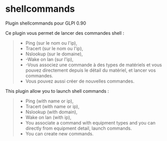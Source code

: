 # shellcommands
Plugin shellcommands pour GLPI 0.90

Ce plugin vous permet de lancer des commandes shell :

> * Ping (sur le nom ou l'ip),
> * Tracert (sur le nom ou l'ip),
> * Nslookup (sur le domaine),
> * -Wake on lan (sur l'ip),
> * -Vous associez une commande à des types de matériels et vous pouvez directement depuis le détail du matériel, et lancer vos commandes.
> * Vous pouvez aussi créer de nouvelles commandes.

This plugin allow you to launch shell commands :
> * Ping (with name or ip),
> * Tracert (with name or ip),
> * Nslookup (with domain),
> * Wake on lan (with ip),
> * You associate a command with equipment types and you can directly from equipment detail, launch commands.
> * You can create new commands.
